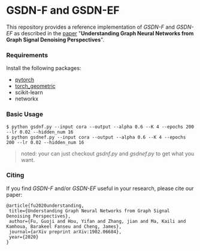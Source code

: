 # GSDN-F and GSDN-EF
This repository provides a reference implementation of *GSDN-F* and *GSDN-EF* as described in the [paper](https://arxiv.org/abs/1902.06684) "**Understanding Graph Neural Networks from Graph Signal Denoising Perspectives**". 

### Requirements
Install the following packages:

- [pytorch](https://pytorch.org/get-started/locally/)
- [torch_geometric](https://github.com/rusty1s/pytorch_geometric)
- scikit-learn
- networkx

### Basic Usage
```
$ python gsdnf.py --input cora --output --alpha 0.6 --K 4 --epochs 200 --lr 0.02 --hidden_num 16
$ python gsdnef.py --input cora --output --alpha 0.6 --K 4 --epochs 200 --lr 0.02 --hidden_num 16
```
>noted: your can just checkout *gsdnf.py* and *gsdnef.py* to get what you want.

### Citing
If you find *GSDN-F* and/or *GSDN-EF* useful in your research, please cite our paper:

	@article{fu2020understanding,
	 title={Understanding Graph Neural Networks from Graph Signal Denoising Perspectives},
	 author={Fu, Guoji and Hou, Yifan and Zhang, jian and Ma, Kaili and Kamhoua, Barakeel Fanseu and Cheng, James},
	 journal={arXiv preprint arXiv:1902.06684},
	 year={2020}
	} 